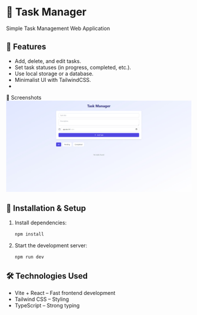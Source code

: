 # 📝 Task Manager

Simple Task Management Web Application

## 🚀 Features
- Add, delete, and edit tasks.
- Set task statuses (in progress, completed, etc.).
- Use local storage or a database.
- Minimalist UI with TailwindCSS.
- 
📸 Screenshots
![Task Manager UI](https://github.com/p3nt4gon5/task-manager/blob/main/screenshot.jpg)
## 🔧 Installation & Setup
1. Install dependencies:
   ```sh
   npm install
   
2. Start the development server:
   ```sh
   npm run dev

## 🛠️ Technologies Used
- Vite + React – Fast frontend development
- Tailwind CSS – Styling
- TypeScript – Strong typing
